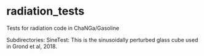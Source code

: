 # radiation_tests
Tests for radiation code in ChaNGa/Gasoline

Subdirectories:
SineTest: This is the sinusoidally perturbed glass cube used in Grond et al,
2018.
